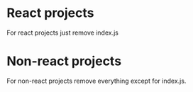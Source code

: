 # React projects

For react projects just remove index.js

# Non-react projects

For non-react projects remove everything except for index.js.
